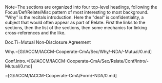 Note=The sections are organized into four top-level headings, following the Focus/Def/Relate/Misc pattern of most interesting to most background.  "Why" is the recitals introduction.  Here the "deal" is confidentiality, a subject that would often appear as part of Relate.  First the links to the sections, then the list of the sections, then some mechanics for linking cross-references and the like.

Doc.Ti=Mutual Non-Disclosure Agreement

Why.=[G/IACCM/IACCM-Cooperate-CmA/Sec/Why/-NDA/-Mutual/0.md]

Conf.Intro.=[G/IACCM/IACCM-Cooperate-CmA/Sec/Relate/Conf/Intro/-Mutual/0.md]

=[G/IACCM/IACCM-Cooperate-CmA/Form/-NDA/0.md]